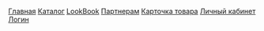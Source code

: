 <a href="https://a1exweb.github.io/velvet_project/build/">Главная</a>
<a href="https://a1exweb.github.io/velvet_project/build/catalog-girl.html">Каталог</a>
<a href="https://a1exweb.github.io/velvet_project/build/LookBook.html">LookBook</a>
<a href="https://a1exweb.github.io/velvet_project/build/partners.html">Партнерам</a>
<a href="https://a1exweb.github.io/velvet_project/build/product-page.html">Карточка товара</a>
<a href="https://a1exweb.github.io/velvet_project/build/personal-area.html">Личный кабинет</a>
<a href="https://a1exweb.github.io/velvet_project/build/login.html">Логин</a>
